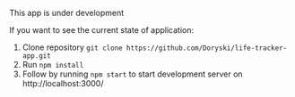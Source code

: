 This app is under development

If you want to see the current state of application:
1. Clone repository `git clone https://github.com/Doryski/life-tracker-app.git`
2. Run `npm install` 
3. Follow by running `npm start` to start development server on http://localhost:3000/
